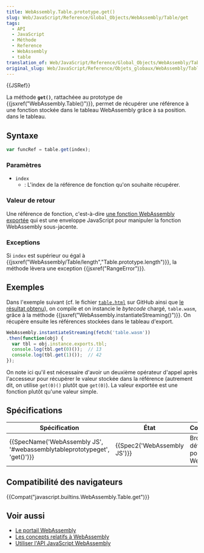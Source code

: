 ```yaml
---
title: WebAssembly.Table.prototype.get()
slug: Web/JavaScript/Reference/Global_Objects/WebAssembly/Table/get
tags:
  - API
  - JavaScript
  - Méthode
  - Reference
  - WebAssembly
  - table
translation_of: Web/JavaScript/Reference/Global_Objects/WebAssembly/Table/get
original_slug: Web/JavaScript/Reference/Objets_globaux/WebAssembly/Table/get
---
```

{{JSRef}}

La méthode **`get()`**, rattachéee au prototype de  {{jsxref("WebAssembly.Table()")}}, permet de récupérer une référence à une fonction stockée dans le tableau WebAssembly grâce à sa position. dans le tableau.

## Syntaxe

```js
var funcRef = table.get(index);
```

### Paramètres

- `index`
  - : L'index de la référence de fonction qu'on souhaite récupérer.

### Valeur de retour

Une référence de fonction, c'est-à-dire [une fonction WebAssembly exportée](/fr/docs/WebAssembly/Exported_functions) qui est une enveloppe JavaScript pour manipuler la fonction WebAssembly sous-jacente.

### Exceptions

Si `index` est supérieur ou égal à {{jsxref("WebAssembly/Table/length","Table.prototype.length")}}, la méthode lèvera une exception {{jsxref("RangeError")}}.

## Exemples

Dans l'exemple suivant (cf. le fichier [`table.html`](https://github.com/mdn/webassembly-examples/blob/master/js-api-examples/table.html) sur GitHub ainsi que [le résultat obtenu](https://mdn.github.io/webassembly-examples/js-api-examples/table.html)), on compile et on instancie le _bytecode_ chargé, `table.wasm`, grâce à la méthode {{jsxref("WebAssembly.instantiateStreaming()")}}. On récupère ensuite les références stockées dans le tableau d'export.

```js
WebAssembly.instantiateStreaming(fetch('table.wasm'))
.then(function(obj) {
  var tbl = obj.instance.exports.tbl;
  console.log(tbl.get(0)());  // 13
  console.log(tbl.get(1)());  // 42
});
```

On note ici qu'il est nécessaire d'avoir un deuxième opérateur d'appel après l'accesseur pour récupérer le valeur stockée dans la référence (autrement dit, on utilise `get(0)()` plutôt que `get(0)`). La valeur exportée est une fonction plutôt qu'une valeur simple.

## Spécifications

| Spécification                                                                                    | État                                 | Commentaires                                      |
| ------------------------------------------------------------------------------------------------ | ------------------------------------ | ------------------------------------------------- |
| {{SpecName('WebAssembly JS', '#webassemblytableprototypeget', 'get()')}} | {{Spec2('WebAssembly JS')}} | Brouillon de définition initial pour WebAssembly. |

## Compatibilité des navigateurs

{{Compat("javascript.builtins.WebAssembly.Table.get")}}

## Voir aussi

- [Le portail WebAssembly](/fr/docs/WebAssembly)
- [Les concepts relatifs à WebAssembly](/fr/docs/WebAssembly/Concepts)
- [Utiliser l'API JavaScript WebAssembly](/fr/docs/WebAssembly/Using_the_JavaScript_API)
